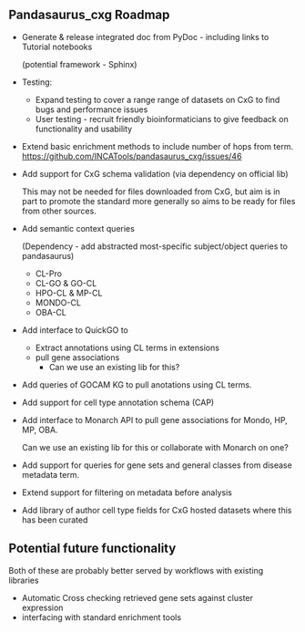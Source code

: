## Pandasaurus_cxg Roadmap
    
* Generate & release integrated doc from PyDoc - including links to Tutorial notebooks

    (potential framework - Sphinx)

* Testing:
   * Expand testing to cover a range range of datasets on CxG to find bugs and performance issues
   * User testing - recruit friendly bioinformaticians to give feedback on functionality and usability

* Extend basic enrichment methods to include number of hops from term.
https://github.com/INCATools/pandasaurus_cxg/issues/46

* Add support for CxG schema validation (via dependency on official lib) 

  This may not be needed for files downloaded from CxG, but aim is in part to promote the standard more generally so aims to be ready for files from other sources.

* Add semantic context queries
  
  (Dependency - add abstracted most-specific subject/object queries to pandasaurus)
  * CL-Pro
  * CL-GO & GO-CL
  * HPO-CL & MP-CL
  * MONDO-CL
  * OBA-CL
 
* Add interface to QuickGO to
    * Extract annotations using CL terms in extensions     
    * pull gene associations
         * Can we use an existing lib for this?
           
* Add queries of GOCAM KG to pull anotations using CL terms.

* Add support for cell type annotation schema (CAP)

* Add interface to Monarch API to pull gene associations for Mondo, HP, MP, OBA.
  
  Can we use an existing lib for this or collaborate with Monarch on one?

* Add support for queries for gene sets and general classes from disease metadata term.

* Extend support for filtering on metadata before analysis
  
* Add library of author cell type fields for CxG hosted datasets where this has been curated



## Potential future functionality

Both of these are probably better served by workflows with existing libraries

- Automatic Cross checking retrieved gene sets against cluster expression
- interfacing with standard enrichment tools 




